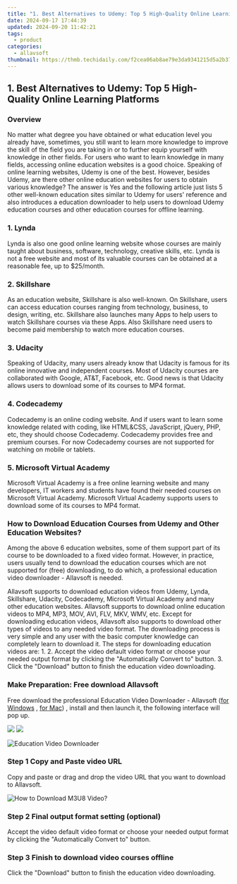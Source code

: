 ```yaml
---
title: "1. Best Alternatives to Udemy: Top 5 High-Quality Online Learning Platforms"
date: 2024-09-17 17:44:39
updated: 2024-09-20 11:42:21
tags:
  - product
categories:
  - allavsoft
thumbnail: https://thmb.techidaily.com/f2cea06ab8ae79e3da9341215d5a2b3791081a5d0d2f702dc7f4ecb1fa023ae2.jpg
---
```


## 1. Best Alternatives to Udemy: Top 5 High-Quality Online Learning Platforms

### Overview

No matter what degree you have obtained or what education level you already have, sometimes, you still want to learn more knowledge to improve the skill of the field you are taking in or to further equip yourself with knowledge in other fields. For users who want to learn knowledge in many fields, accessing online education websites is a good choice. Speaking of online learning websites, Udemy is one of the best. However, besides Udemy, are there other online education websites for users to obtain various knowledge? The answer is Yes and the following article just lists 5 other well-known education sites similar to Udemy for users' reference and also introduces a education downloader to help users to download Udemy education courses and other education courses for offline learning.

### 1\. Lynda

Lynda is also one good online learning website whose courses are mainly taught about business, software, technology, creative skills, etc. Lynda is not a free website and most of its valuable courses can be obtained at a reasonable fee, up to $25/month.

### 2\. Skillshare

As an education website, Skillshare is also well-known. On Skillshare, users can access education courses ranging from technology, business, to design, writing, etc. Skillshare also launches many Apps to help users to watch Skillshare courses via these Apps. Also Skillshare need users to become paid membership to watch more education courses.

### 3\. Udacity

Speaking of Udacity, many users already know that Udacity is famous for its online innovative and independent courses. Most of Udacity courses are collaborated with Google, AT&T, Facebook, etc. Good news is that Udacity allows users to download some of its courses to MP4 format.

### 4\. Codecademy

Codecademy is an online coding website. And if users want to learn some knowledge related with coding, like HTML&CSS, JavaScript, jQuery, PHP, etc, they should choose Codecademy. Codecademy provides free and premium courses. For now Codecademy courses are not supported for watching on mobile or tablets.

### 5\. Microsoft Virtual Academy

Microsoft Virtual Academy is a free online learning website and many developers, IT workers and students have found their needed courses on Microsoft Virtual Academy. Microsoft Virtual Academy supports users to download some of its courses to MP4 format.

### How to Download Education Courses from Udemy and Other Education Websites?

Among the above 6 education websites, some of them support part of its course to be downloaded to a fixed video format. However, in practice, users usually tend to download the education courses which are not supported for (free) downloading, to do which, a professional education video downloader - Allavsoft is needed.

Allavsoft supports to download education videos from Udemy, Lynda, Skillshare, Udacity, Codecademy, Microsoft Virtual Academy and many other education websites. Allavsoft supports to download online education videos to MP4, MP3, MOV, AVI, FLV, MKV, WMV, etc. Except for downloading education videos, Allavsoft also supports to download other types of videos to any needed video format. The downloading process is very simple and any user with the basic computer knowledge can completely learn to download it. The steps for downloading education videos are: 1\. 2\. Accept the video default video format or choose your needed output format by clicking the "Automatically Convert to" button. 3\. Click the "Download" button to finish the education video downloading.

### Make Preparation: Free download Allavsoft

Free download the professional Education Video Downloader - Allavsoft ([for Windows](https://tools.techidaily.com/allavsoft/products/) , [for Mac](https://tools.techidaily.com/allavsoft/products/)) , install and then launch it, the following interface will pop up.

[![](https://www.allavsoft.com/how-to/../images/how-to/free-download-win.jpg)](https://tools.techidaily.com/allavsoft/products/) [![](https://www.allavsoft.com/how-to/../images/how-to/free-download-mac.jpg)](https://tools.techidaily.com/allavsoft/products/)

![Education Video Downloader](https://www.allavsoft.com/how-to/../images/allavsoft/screen-shot-600.jpg)

### Step 1 Copy and Paste video URL

Copy and paste or drag and drop the video URL that you want to download to Allavsoft.

![How to Download M3U8 Video?](https://www.allavsoft.com/how-to/../images/how-to/download-rtmp-video/download-rtmp-video.jpg)

### Step 2 Final output format setting (optional)

Accept the video default video format or choose your needed output format by clicking the "Automatically Convert to" button.

### Step 3 Finish to download video courses offline

Click the "Download" button to finish the education video downloading.

<ins class="adsbygoogle"
     style="display:block"
     data-ad-format="autorelaxed"
     data-ad-client="ca-pub-7571918770474297"
     data-ad-slot="1223367746"></ins>



<ins class="adsbygoogle"
     style="display:block"
     data-ad-client="ca-pub-7571918770474297"
     data-ad-slot="8358498916"
     data-ad-format="auto"
     data-full-width-responsive="true"></ins>
